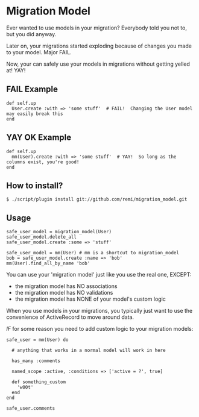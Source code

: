 Migration Model
===============

Ever wanted to use models in your migration?  Everybody told you not to, but you did anyway.

Later on, your migrations started exploding because of changes you made to your model.  Major FAIL.

Now, your can safely use your models in migrations without getting yelled at!  YAY!


FAIL Example
------------

    def self.up
      User.create :with => 'some stuff'  # FAIL!  Changing the User model may easily break this
    end


YAY OK Example
--------------

    def self.up
      mm(User).create :with => 'some stuff'  # YAY!  So long as the columns exist, you're good!
    end


How to install?
---------------

    $ ./script/plugin install git://github.com/remi/migration_model.git


Usage
-----

    safe_user_model = migration_model(User)
    safe_user_model.delete_all
    safe_user_model.create :some => 'stuff'

    safe_user_model = mm(User) # mm is a shortcut to migration_model
    bob = safe_user_model.create :name => 'bob'
    mm(User).find_all_by_name 'bob'

You can use your 'migration model' just like you use the real one, EXCEPT:

  * the migration model has NO associations
  * the migration model has NO validations
  * the migration model has NONE of your model's custom logic

When you use models in your migrations, you typically just want to use the 
convenience of ActiveRecord to move around data.

*IF* for some reason you need to add custom logic to your migration models:

    safe_user = mm(User) do

      # anything that works in a normal model will work in here

      has_many :comments

      named_scope :active, :conditions => ['active = ?', true]

      def something_custom
        'w00t'
      end
    end

    safe_user.comments
